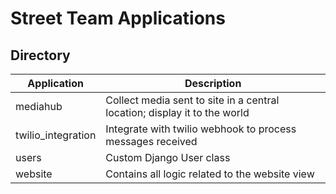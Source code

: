 # Street Team Applications

## Directory

|Application|Description
|---|---|
|mediahub|Collect media sent to site in a central location; display it to the world|
|twilio_integration|Integrate with twilio webhook to process messages received|
|users|Custom Django User class|
|website|Contains all logic related to the website view|
